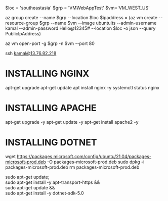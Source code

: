 
$loc = 'southeastasia'
$grp = 'VMWebAppTest'
$vm='VM_WEST_US'

az group create --name $grp --location $loc
$ipaddress = (az vm create --resource-group $grp --name $vm --image ubuntults --admin-username kamal --admin-password Hello@12345# --location $loc  -o json --query PublicIpAddress)

az vm open-port -g $grp -n $vm --port 80

ssh kamal@13.76.82.218

# INSTALLING NGINX
apt-get upgrade
apt-get update
apt install nginx -y
systemctl status nginx

# INSTALLING APACHE
apt-get upgrade -y
apt-get update -y
apt-get install apache2 -y

# INSTALLING DOTNET
wget https://packages.microsoft.com/config/ubuntu/21.04/packages-microsoft-prod.deb -O packages-microsoft-prod.deb
sudo dpkg -i packages-microsoft-prod.deb
rm packages-microsoft-prod.deb

sudo apt-get update; \
  sudo apt-get install -y apt-transport-https && \
  sudo apt-get update && \
  sudo apt-get install -y dotnet-sdk-5.0